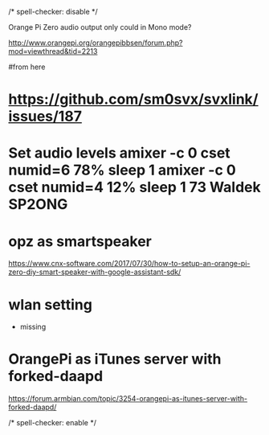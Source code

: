 <!-- markdownlint-disable -->
/* spell-checker: disable */

Orange Pi Zero audio output only could in Mono mode?

http://www.orangepi.org/orangepibbsen/forum.php?mod=viewthread&tid=2213


#from here 
# https://github.com/sm0svx/svxlink/issues/187
# Set audio levels amixer -c 0 cset numid=6 78% sleep 1 amixer -c 0 cset numid=4 12% sleep 1 73 Waldek SP2ONG

# opz as smartspeaker
https://www.cnx-software.com/2017/07/30/how-to-setup-an-orange-pi-zero-diy-smart-speaker-with-google-assistant-sdk/


# wlan setting
- missing


# OrangePi as iTunes server with forked-daapd
https://forum.armbian.com/topic/3254-orangepi-as-itunes-server-with-forked-daapd/

<!-- markdownlint-enable -->
/* spell-checker: enable */
